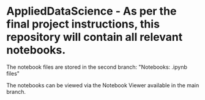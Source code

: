 # AppliedDataScience - As per the final project instructions, this repository will contain all relevant notebooks. 


The notebook files are stored in the second branch: "Notebooks: .ipynb files"

The notebooks can be viewed via the Notebook Viewer available in the main branch.
